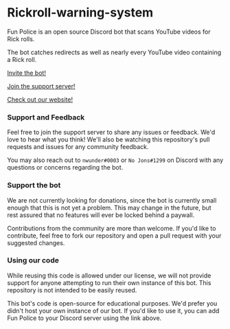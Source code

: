 # Rickroll-warning-system
 
 Fun Police is an open source Discord bot that scans YouTube videos for Rick rolls.
 
 The bot catches redirects as well as nearly every YouTube video containing a Rick roll.
 
[Invite the bot!](https://discordapp.com/oauth2/authorize?client_id=687454860907511881&scope=bot&permissions=67456001)

[Join the support server!](https://discord.gg/3nhhWPF)

[Check out our website!](https://ter.ps/funpolicegit)


### Support and Feedback
 Feel free to join the support server to share any issues or feedback. We'd love to hear what you think!
 We'll also be watching this repository's pull requests and issues for any community feedback.
 
 You may also reach out to `nwunder#0003` or `No Jons#1299` on Discord with any questions or concerns regarding the bot.

### Support the bot
 We are not currently looking for donations, since the bot is currently small enough that this is not yet a problem. This may change in the future, but rest assured that no features will ever be locked behind a paywall.
 
 Contributions from the community are more than welcome. If you'd like to contribute, feel free to fork our repository and open a pull request with your suggested changes.

### Using our code
 While reusing this code is allowed under our license, we will not provide support for anyone attempting to run their own instance of this bot. This repository is not intended to be easily reused.
 
 This bot's code is open-source for educational purposes. We'd prefer you didn't host your own instance of our bot. If you'd like to use it, you can add Fun Police to your Discord server using the link above.
